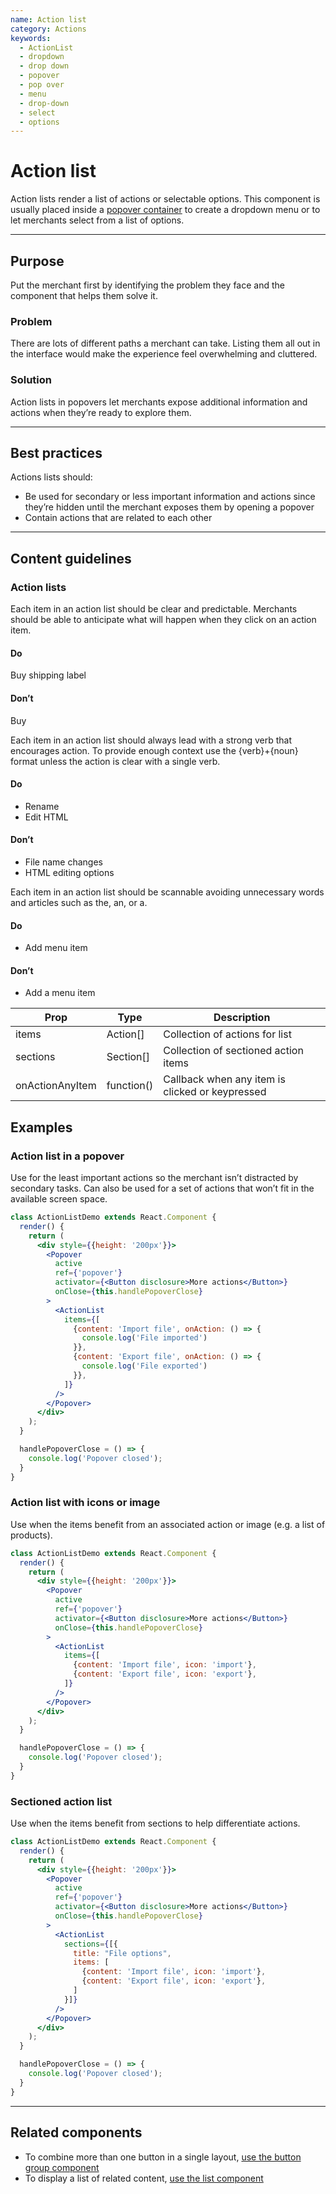 ```yaml
---
name: Action list
category: Actions
keywords:
  - ActionList
  - dropdown
  - drop down
  - popover
  - pop over
  - menu
  - drop-down
  - select
  - options
---
```


# Action list

Action lists render a list of actions or selectable options. This component is usually placed inside a [popover container](/components/overlays/popover) to create a dropdown menu or to let merchants select from a list of options.

---

## Purpose

Put the merchant first by identifying the problem they face and the component that helps them solve it.

### Problem

There are lots of different paths a merchant can take. Listing them all out in the interface would make the experience feel overwhelming and cluttered.

### Solution

Action lists in popovers let merchants expose additional information and actions when they’re ready to explore them.

---

## Best practices

Actions lists should:

* Be used for secondary or less important information and actions since they’re hidden until the merchant exposes them by opening a popover
* Contain actions that are related to each other

---

## Content guidelines

### Action lists

Each item in an action list should be clear and predictable. Merchants should be able to anticipate what will happen when they click on an action item.

<!-- usagelist -->

#### Do
Buy shipping label

#### Don’t
Buy

<!-- end -->

Each item in an action list should always lead with a strong verb that encourages action. To provide enough context use the {verb}+{noun} format unless the action is clear with a single verb.

<!-- usagelist -->

#### Do
- Rename
- Edit HTML

#### Don’t
- File name changes
- HTML editing options

<!-- end -->

Each item in an action list should be scannable avoiding unnecessary words and articles such as the, an, or a.

<!-- usagelist -->

#### Do
- Add menu item

#### Don’t
- Add a menu item

<!-- end -->

| Prop | Type | Description |
| ---- | ---- | ----------- |
| items | Action[] | Collection of actions for list |
| sections | Section[] | Collection of sectioned action items |
| onActionAnyItem | function() | Callback when any item is clicked or keypressed |

## Examples

### Action list in a popover

Use for the least important actions so the merchant isn’t distracted by secondary tasks. Can also be used for a set of actions that won’t fit in the available screen space.

```jsx
class ActionListDemo extends React.Component {
  render() {
    return (
      <div style={{height: '200px'}}>
        <Popover
          active
          ref={'popover'}
          activator={<Button disclosure>More actions</Button>}
          onClose={this.handlePopoverClose}
        >
          <ActionList
            items={[
              {content: 'Import file', onAction: () => {
                console.log('File imported')
              }},
              {content: 'Export file', onAction: () => {
                console.log('File exported')
              }},
            ]}
          />
        </Popover>
      </div>
    );
  }

  handlePopoverClose = () => {
    console.log('Popover closed');
  }
}


```

### Action list with icons or image

Use when the items benefit from an associated action or image (e.g. a list of products).

```jsx
class ActionListDemo extends React.Component {
  render() {
    return (
      <div style={{height: '200px'}}>
        <Popover
          active
          ref={'popover'}
          activator={<Button disclosure>More actions</Button>}
          onClose={this.handlePopoverClose}
        >
          <ActionList
            items={[
              {content: 'Import file', icon: 'import'},
              {content: 'Export file', icon: 'export'},
            ]}
          />
        </Popover>
      </div>
    );
  }

  handlePopoverClose = () => {
    console.log('Popover closed');
  }
}
```

### Sectioned action list

Use when the items benefit from sections to help differentiate actions.

```jsx
class ActionListDemo extends React.Component {
  render() {
    return (
      <div style={{height: '200px'}}>
        <Popover
          active
          ref={'popover'}
          activator={<Button disclosure>More actions</Button>}
          onClose={this.handlePopoverClose}
        >
          <ActionList
            sections={[{
              title: "File options",
              items: [
                {content: 'Import file', icon: 'import'},
                {content: 'Export file', icon: 'export'},
              ]
            }]}
          />
        </Popover>
      </div>
    );
  }

  handlePopoverClose = () => {
    console.log('Popover closed');
  }
}
```
---

## Related components

* To combine more than one button in a single layout, [use the button group component](/components/actions/button-group)
* To display a list of related content, [use the list component](/components/lists/list)
